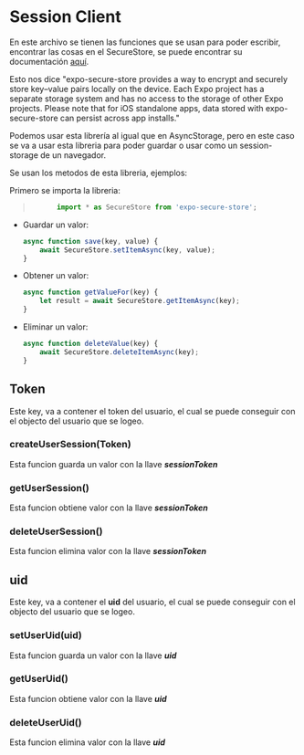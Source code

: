 
# Session Client

En este archivo se tienen las funciones que se usan para poder escribir, encontrar las cosas en el SecureStore, se puede encontrar su documentación [aquí](https://docs.expo.dev/versions/v45.0.0/sdk/securestore/).

Esto nos dice "expo-secure-store provides a way to encrypt and securely store key–value pairs locally on the device. Each Expo project has a separate storage system and has no access to the storage of other Expo projects. Please note that for iOS standalone apps, data stored with expo-secure-store can persist across app installs."

Podemos usar esta librería al igual que en AsyncStorage, pero en este caso se va a usar esta libreria para poder guardar o usar como un session-storage de un navegador.

Se usan los metodos de esta libreria, ejemplos:

Primero se importa la libreria:

> ```javascript
>       import * as SecureStore from 'expo-secure-store';
> ```

- Guardar un valor:
    ```javascript
    async function save(key, value) {
        await SecureStore.setItemAsync(key, value);
    }
    ```
- Obtener un valor:
    ```javascript
    async function getValueFor(key) {
        let result = await SecureStore.getItemAsync(key);
    }
    ```
- Eliminar un valor:
    ```javascript
    async function deleteValue(key) {
        await SecureStore.deleteItemAsync(key);
    }
    ```

## Token

Este key, va a contener el token del usuario, el cual se puede conseguir con el objecto del usuario que se logeo.

### createUserSession(Token)

Esta funcion guarda un valor con la llave ***sessionToken***

### getUserSession()

Esta funcion obtiene valor con la llave ***sessionToken***

### deleteUserSession()

Esta funcion elimina valor con la llave ***sessionToken***

## uid
Este key, va a contener el **uid** del usuario, el cual se puede conseguir con el objecto del usuario que se logeo.

### setUserUid(uid)

Esta funcion guarda un valor con la llave ***uid***

### getUserUid()

Esta funcion obtiene valor con la llave ***uid***

### deleteUserUid()

Esta funcion elimina valor con la llave ***uid***